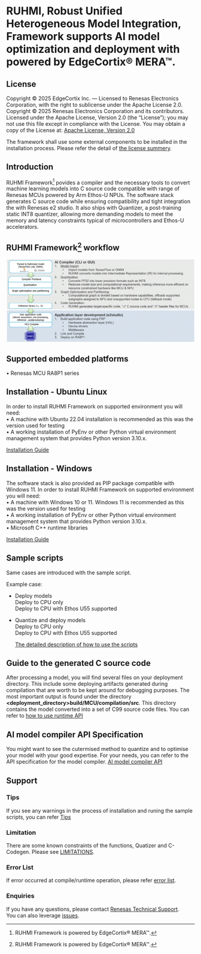 

# RUHMI, Robust Unified Heterogeneous Model Integration, Framework supports AI model optimization and deployment with powered by EdgeCortix® MERA™.

## License
Copyright © 2025 EdgeCortix Inc. — Licensed to Renesas Electronics Corporation, with the right to sublicense under the Apache License 2.0.   
Copyright © 2025 Renesas Electronics Corporation and its contributors. Licensed under the Apache License, Version 2.0 (the “License”); you may not use this file except in compliance with the License. You may obtain a copy of the License at: [Apache License, Version 2.0](http://www.apache.org/licenses/LICENSE-2.0)   

The framework shall use some external components to be installed in the installation process. Please refer the detail of [the license summery](LICENSE.md).  

## Introduction
RUHMI Framework[^1] povides a compiler and the necessary tools to convert machine learning models into C source code compatible with range of Renesas MCUs powered by Arm Ethos-U NPUs.
The software stack generates C source code while ensuring compatibility and tight integration the with Renesas e2 studio.
It also ships with Quantizer, a post-training static INT8 quantizer, allowing more demanding models to meet the memory and latency constraints typical of microcontrollers and Ethos-U accelerators.

[^1]: RUHMI Framework is powered by EdgeCortix® MERA™.

## RUHMI Framework[^1] workflow
![](doc/material/workflow_ruhmi.GIF)

## Supported embedded platforms  
  • Renesas MCU RA8P1 series   

## Installation - Ubuntu Linux
In order to install RUHMI Framework on supported environment you will need:  
  • A machine with Ubuntu 22.04 installation is recommended as this was the version used for testing  
  • A working installation of PyEnv or other Python virtual environment management system that provides Python version 3.10.x.  

[Installation Guide](/install/README.md)

## Installation - Windows
The software stack is also provided as PIP package compatible with Windows 11.
In order to install RUHMI Framework on supported environment you will need:  
• A machine with Windows 10 or 11. Windows 11 is recommended as this was the version used for testing   
• A working installation of PyEnv or other Python virtual environment management system that provides Python version 3.10.x.  
• Microsoft C++ runtime libraries   

  [Installation Guide](/install/README.md)

## Sample scripts
Same cases are introduced with the sample script.

Example case:
* Deploy models  
  Deploy to CPU only   
  Deploy to CPU with Ethos U55 supported    
* Quantize and deploy models  
  Deploy to CPU only   
  Deploy to CPU with Ethos U55 supported    

   [The detailed description of how to use the scripts](scripts/README.md)


## Guide to the generated C source code
After processing a model, you will find several files on your deployment directory. This include some deploying artifacts generated during compilation that are worth to be kept around for debugging purposes.
The most important output is found under the directory **<deployment_directory>build/MCU/compilation/src**. 
This directory contains the model converted into a set of C99 source code files.
You can refer to [how to use runtime API](docs/runtime_api.md)


## AI model compiler API Specification  
You might want to see the cutermised method to quantize and to optimise your model with your good expertise. For your needs, you can refer to the API specification for the model compiler.
  [AI model compiler API](docs/mera_api.html)

## Support  
### Tips  
If you see any warnings in the process of installation and runing the sample scripts, you can refer [Tips](./docs/tips.md)  

### Limitation  
There are some known constraints of the functions, Quatizer and C-Codegen.
Please see [LIMITATIONS](LIMITATIONS.md).

### Error List  
If error occurred at compile/runtime operation, please refer [error list](./docs/error_list.md).  

### Enquiries  
If you have any questions, please contact [Renesas Technical Support](https://www.renesas.com/support).  
You can also leverage [issues](https://github.com/Masamitsu1025/ruhmi-framework-mcu/issues).







